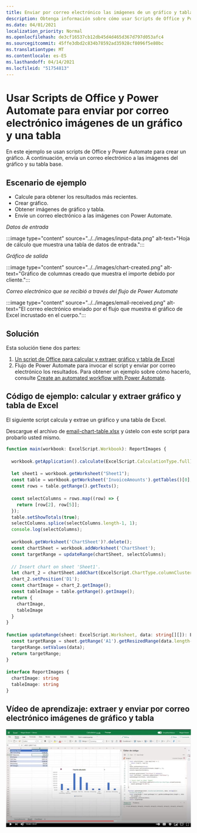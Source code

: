 ```yaml
---
title: Enviar por correo electrónico las imágenes de un gráfico y tabla de Excel
description: Obtenga información sobre cómo usar Scripts de Office y Power Automate para extraer y enviar por correo electrónico las imágenes de un gráfico y tabla de Excel.
ms.date: 04/01/2021
localization_priority: Normal
ms.openlocfilehash: de3cf16537cb12db45d4d465d367d797d053afc4
ms.sourcegitcommit: 45ffe3dbd2c834b78592ad35928cf8096f5e80bc
ms.translationtype: MT
ms.contentlocale: es-ES
ms.lasthandoff: 04/14/2021
ms.locfileid: "51754813"
---
```

# <a name="use-office-scripts-and-power-automate-to-email-images-of-a-chart-and-table"></a>Usar Scripts de Office y Power Automate para enviar por correo electrónico imágenes de un gráfico y una tabla

En este ejemplo se usan scripts de Office y Power Automate para crear un gráfico. A continuación, envía un correo electrónico a las imágenes del gráfico y su tabla base.

## <a name="example-scenario"></a>Escenario de ejemplo

* Calcule para obtener los resultados más recientes.
* Crear gráfico.
* Obtener imágenes de gráfico y tabla.
* Envíe un correo electrónico a las imágenes con Power Automate.

_Datos de entrada_

:::image type="content" source="../../images/input-data.png" alt-text="Hoja de cálculo que muestra una tabla de datos de entrada.":::

_Gráfico de salida_

:::image type="content" source="../../images/chart-created.png" alt-text="Gráfico de columnas creado que muestra el importe debido por cliente.":::

_Correo electrónico que se recibió a través del flujo de Power Automate_

:::image type="content" source="../../images/email-received.png" alt-text="El correo electrónico enviado por el flujo que muestra el gráfico de Excel incrustado en el cuerpo.":::

## <a name="solution"></a>Solución

Esta solución tiene dos partes:

1. [Un script de Office para calcular y extraer gráfico y tabla de Excel](#sample-code-calculate-and-extract-excel-chart-and-table)
1. Flujo de Power Automate para invocar el script y enviar por correo electrónico los resultados. Para obtener un ejemplo sobre cómo hacerlo, consulte [Create an automated workflow with Power Automate](../../tutorials/excel-power-automate-returns.md#create-an-automated-workflow-with-power-automate).

## <a name="sample-code-calculate-and-extract-excel-chart-and-table"></a>Código de ejemplo: calcular y extraer gráfico y tabla de Excel

El siguiente script calcula y extrae un gráfico y una tabla de Excel.

Descargue el archivo de <a href="email-chart-table.xlsx">email-chart-table.xlsx</a> y ústelo con este script para probarlo usted mismo.

```TypeScript
function main(workbook: ExcelScript.Workbook): ReportImages {

  workbook.getApplication().calculate(ExcelScript.CalculationType.full);
  
  let sheet1 = workbook.getWorksheet("Sheet1");
  const table = workbook.getWorksheet('InvoiceAmounts').getTables()[0];
  const rows = table.getRange().getTexts();

  const selectColumns = rows.map((row) => {
    return [row[2], row[5]];
  });
  table.setShowTotals(true);
  selectColumns.splice(selectColumns.length-1, 1);
  console.log(selectColumns);

  workbook.getWorksheet('ChartSheet')?.delete();
  const chartSheet = workbook.addWorksheet('ChartSheet');
  const targetRange = updateRange(chartSheet, selectColumns);

  // Insert chart on sheet 'Sheet1'.
  let chart_2 = chartSheet.addChart(ExcelScript.ChartType.columnClustered, targetRange);
  chart_2.setPosition('D1');
  const chartImage = chart_2.getImage();
  const tableImage = table.getRange().getImage();
  return {
    chartImage,
    tableImage
  }
}

function updateRange(sheet: ExcelScript.Worksheet, data: string[][]): ExcelScript.Range {
  const targetRange = sheet.getRange('A1').getResizedRange(data.length-1, data[0].length-1);
  targetRange.setValues(data);
  return targetRange;
}

interface ReportImages {
  chartImage: string
  tableImage: string
}
```

## <a name="training-video-extract-and-email-images-of-chart-and-table"></a>Vídeo de aprendizaje: extraer y enviar por correo electrónico imágenes de gráfico y tabla

[![Ver vídeo paso a paso sobre cómo extraer y enviar por correo electrónico imágenes de gráfico y tabla](../../images/charts-image-vid.jpg)](https://youtu.be/152GJyqc-Kw "Vídeo paso a paso sobre cómo extraer y enviar por correo electrónico imágenes de gráfico y tabla")
